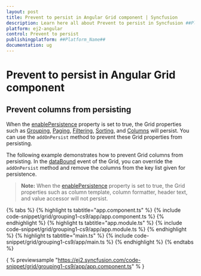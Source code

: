 ```yaml
---
layout: post
title: Prevent to persist in Angular Grid component | Syncfusion
description: Learn here all about Prevent to persist in Syncfusion ##Platform_Name## Grid component of Syncfusion Essential JS 2 and more.
platform: ej2-angular
control: Prevent to persist 
publishingplatform: ##Platform_Name##
documentation: ug
---
```


# Prevent to persist in Angular Grid component

## Prevent columns from persisting

When the [enablePersistence](../../api/grid/#enablepersistence) property is set to true, the Grid properties such as [Grouping](../../api/grid/groupSettingsModel/), [Paging](../../api/grid/pageSettingsModel/), [Filtering](../../api/grid/pageSettingsModel/), [Sorting](../../api/grid/sortSettingsModel/), and [Columns](../../api/grid/columnModel/) will persist. You can use the `addOnPersist` method to prevent these Grid properties from persisting.

The following example demonstrates how to prevent Grid columns from persisting. In the [dataBound](../../api/grid/#databound) event of the Grid, you can override the `addOnPersist` method and remove the columns from the key list given for persistence.

>**Note:** When the [enablePersistence](../../api/grid/#enablepersistence) property is set to true, the Grid properties such as column template, column formatter, header text, and value accessor will not persist.

{% tabs %}
{% highlight ts tabtitle="app.component.ts" %}
{% include code-snippet/grid/grouping1-cs9/app/app.component.ts %}
{% endhighlight %}
{% highlight ts tabtitle="app.module.ts" %}
{% include code-snippet/grid/grouping1-cs9/app/app.module.ts %}
{% endhighlight %}
{% highlight ts tabtitle="main.ts" %}
{% include code-snippet/grid/grouping1-cs9/app/main.ts %}
{% endhighlight %}
{% endtabs %}
  
{ % previewsample "https://ej2.syncfusion.com/code-snippet/grid/grouping1-cs9/app/app.component.ts" % }